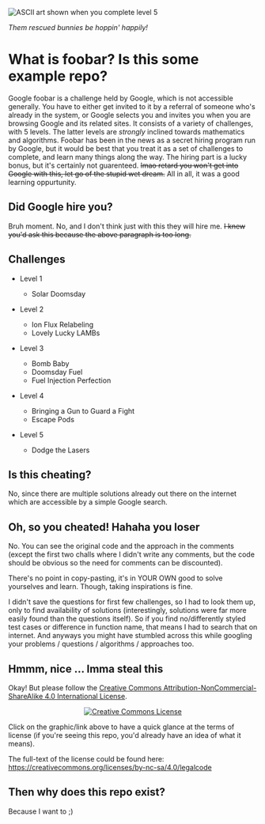 ![ASCII art shown when you complete level 5](https://media.githubusercontent.com/media/siddhpant/google-foobar/master/hopping_bunnies.gif)

*Them rescued bunnies be hoppin' happily!*

# What is foobar? Is this some example repo?

Google foobar is a challenge held by Google, which is not accessible generally. You have to either get invited to it by a referral of someone who's already in the system, or Google selects you and invites you when you are browsing Google and its related sites. It consists of a variety of challenges, with 5 levels. The latter levels are *strongly* inclined towards mathematics and algorithms. Foobar has been in the news as a secret hiring program run by Google, but it would be best that you treat it as a set of challenges to complete, and learn many things along the way. The hiring part is a lucky bonus, but it's certainly not guarenteed. ~~lmao retard you won't get into Google with this, let go of the stupid wet dream.~~ All in all, it was a good learning oppurtunity.

## Did Google hire you?

Bruh moment. No, and I don't think just with this they will hire me. ~~I knew you'd ask this because the above paragraph is too long.~~

## Challenges

- Level 1
    - Solar Doomsday

- Level 2
    - Ion Flux Relabeling
    - Lovely Lucky LAMBs

- Level 3
    - Bomb Baby
    - Doomsday Fuel
    - Fuel Injection Perfection

- Level 4
    - Bringing a Gun to Guard a Fight
    - Escape Pods

- Level 5
    - Dodge the Lasers

## Is this cheating?

No, since there are multiple solutions already out there on the internet which are accessible by a simple Google search.

## Oh, so you cheated! Hahaha you loser

No. You can see the original code and the approach in the comments (except the first two challs where I didn't write any comments, but the code should be obvious so the need for comments can be discounted).

There's no point in copy-pasting, it's in YOUR OWN good to solve yourselves and learn. Though, taking inspirations is fine.

I didn't save the questions for first few challenges, so I had to look them up, only to find availability of solutions (interestingly, solutions were far more easily found than the questions itself). So if you find no/differently styled test cases or difference in function name, that means I had to search that on internet. And anyways you might have stumbled across this while googling your problems / questions / algorithms / approaches too.

## Hmmm, nice ... Imma steal this

Okay! But please follow the <a rel="license" href="http://creativecommons.org/licenses/by-nc-sa/4.0/">Creative Commons Attribution-NonCommercial-ShareAlike 4.0 International License</a>.

<p align="center">
  <a rel="license" href="http://creativecommons.org/licenses/by-nc-sa/4.0/">
    <img alt="Creative Commons License" style="border-width:0" src="https://i.creativecommons.org/l/by-nc-sa/4.0/88x31.png" />
  </a>
</p>

Click on the graphic/link above to have a quick glance at the terms of license (if you're seeing this repo, you'd already have an idea of what it means).

The full-text of the license could be found here: https://creativecommons.org/licenses/by-nc-sa/4.0/legalcode

## Then why does this repo exist?

Because I want to ;)
